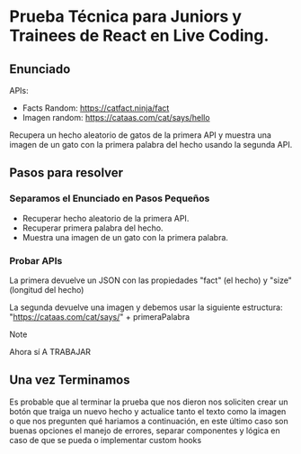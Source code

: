 # Prueba Técnica para Juniors y Trainees de React en Live Coding.

## Enunciado
APIs:

- Facts Random: https://catfact.ninja/fact
- Imagen random: https://cataas.com/cat/says/hello

Recupera un hecho aleatorio de gatos de la primera API y muestra una imagen de un gato con la primera palabra del hecho usando la segunda API.

## Pasos para resolver

### Separamos el Enunciado en Pasos Pequeños
- Recuperar hecho aleatorio de la primera API.
- Recuperar primera palabra del hecho.
- Muestra una imagen de un gato con la primera palabra.

### Probar APIs

La primera devuelve un JSON con las propiedades "fact" (el hecho) y "size" (longitud del hecho)

La segunda devuelve una imagen y debemos usar la siguiente estructura: "https://cataas.com/cat/says/" + primeraPalabra

> [!NOTE]  
> Ahora sí A TRABAJAR

## Una vez Terminamos

Es probable que al terminar la prueba que nos dieron nos soliciten crear un botón que traiga un nuevo hecho y actualice tanto el texto como la imagen o que nos pregunten qué hariamos a continuación, en este último caso son buenas opciones el manejo de errores, separar componentes y lógica en caso de que se pueda o implementar custom hooks